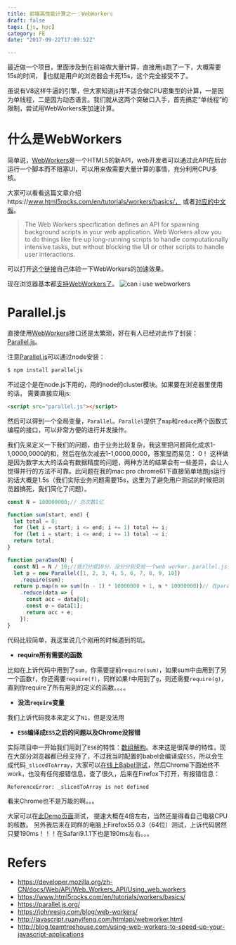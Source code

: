```yaml
---
title: 前端高性能计算之一：WebWorkers
draft: false
tags: [js, hpc]
category: FE
date: "2017-09-22T17:09:52Z"

---
```


最近做一个项目，里面涉及到在前端做大量计算，直接用js跑了一下，大概需要15s的时间， 也就是用户的浏览器会卡死15s，这个完全接受不了。

虽说有V8这样牛逼的引擎，但大家知道js并不适合做CPU密集型的计算，一是因为单线程，二是因为动态语言。我们就从这两个突破口入手，首先搞定“单线程”的限制，尝试用WebWorkers来加速计算。

<!-- more -->

# 什么是WebWorkers
简单说，[WebWorkers][WebWorkers]是一个HTML5的新API，web开发者可以通过此API在后台运行一个脚本而不阻塞UI，可以用来做需要大量计算的事情，充分利用CPU多核。

大家可以看看这篇文章介绍https://www.html5rocks.com/en/tutorials/workers/basics/， 或者[对应的中文版](https://www.html5rocks.com/zh/tutorials/workers/basics/)。
> The Web Workers specification defines an API for spawning background scripts in your web application. Web Workers allow you to do things like fire up long-running scripts to handle computationally intensive tasks, but without blocking the UI or other scripts to handle user interactions. 

可以打开[这个链接](https://nerget.com/rayjs-mt/rayjs.html)自己体验一下WebWorkers的加速效果。

现在浏览器基本都[支持WebWorkers了](https://caniuse.com/#search=webworkers)。
![can i use webworkers](/blogimgs/caniuse-webworkers.png)

# Parallel.js 
直接使用[WebWorkers][WebWorkers]接口还是太繁琐，好在有人已经对此作了封装：[Parallel.js][]。

注意[Parallel.js][]可以通过node安装：
```bash
$ npm install paralleljs
```
不过这个是在node.js下用的，用的node的cluster模块。如果要在浏览器里使用的话， 需要直接应用js:
```html
<script src="parallel.js"></script>
```
然后可以得到一个全局变量，`Parallel`。`Parallel`提供了`map`和`reduce`两个函数式编程的接口，可以非常方便的进行并发操作。

我们先来定义一下我们的问题，由于业务比较复杂，我这里把问题简化成求1-1,0000,0000的和，然后在依次减去1-1,0000,0000，答案显而易见： 0！ 这样做是因为数字太大的话会有数据精度的问题，两种方法的结果会有一些差异，会让人觉得并行的方法不可靠。此问题在我的mac pro chrome61下直接简单地跑js运行的话大概是1.5s（我们实际业务问题需要15s，这里为了避免用户测试的时候把浏览器搞死，我们简化了问题）。
```js
const N = 100000000;// 总次数1亿

function sum(start, end) {
  let total = 0;
  for (let i = start; i <= end; i += 1) total += i;
  for (let i = start; i <= end; i += 1) total -= i;
  return total;
}

function paraSum(N) {
  const N1 = N / 10;//我们分成10分，没分分别交给一个web worker，parallel.js会根据电脑的CPU核数建立适量的workers
  let p = new Parallel([1, 2, 3, 4, 5, 6, 7, 8, 9, 10])
    .require(sum);
  return p.map(n => sum((n - 1) * 10000000 + 1, n * 10000000))// 在parallel.js里面没法直接应用外部变量N1
    .reduce(data => {
      const acc = data[0];
      const e = data[1];
      return acc + e;
    });
}
```
代码比较简单，我这里说几个刚用的时候遇到的坑。
* **require所有需要的函数**

比如在上诉代码中用到了`sum`，你需要提前`require(sum)`，如果sum中由用到了另一个函数`f`，你还需要`require(f)`，同样如果`f`中用到了`g`，则还需要`require(g)`，直到你require了所有用到的定义的函数。。。。

* **没法`require`变量**

我们上诉代码我本来定义了`N1`，但是没法用

* **`ES6`编译成`ES5`之后的问题以及Chrome没报错**

实际项目中一开始我们用到了`ES6`的特性：[数组解构](https://developer.mozilla.org/zh-CN/docs/Web/JavaScript/Reference/Operators/Destructuring_assignment)。本来这是很简单的特性，现在大部分浏览器都已经支持了，不过我当时配置的babel会编译成`ES5`，所以会生成代码`_slicedToArray`，大家可以[在线上Babel测试](http://babeljs.io/repl/#?babili=false&browsers=&build=&builtIns=false&code_lz=GYVwdgxgLglg9mABMAFAbQIYBpECMC6AlIgN4BQiiATgKZQhVIaIDUeA3GQL5lkDmiALzJ0AJhwBmImQgIAznAA2NAHSK4fFH0JA&debug=false&circleciRepo=&evaluate=true&lineWrap=false&presets=es2015%2Creact%2Cstage-2&prettier=false&targets=&version=6.26.0)，然后Chrome下面始终不work，也没有任何报错信息，查了很久，后来在Firefox下打开，有报错信息：
```html
ReferenceError: _slicedToArray is not defined
```
看来Chrome也不是万能的啊。。。

大家可以在[此Demo页面](./parallel-test)测试， 提速大概在4倍左右，当然还是得看自己电脑CPU的核数。
另外我后来在同样的电脑上Firefox55.0.3（64位）测试，上诉代码居然只要190ms！！！在Safari9.1.1下也是190ms左右。。。

# Refers
* https://developer.mozilla.org/zh-CN/docs/Web/API/Web_Workers_API/Using_web_workers
* https://www.html5rocks.com/en/tutorials/workers/basics/
* https://parallel.js.org/
* https://johnresig.com/blog/web-workers/
* http://javascript.ruanyifeng.com/htmlapi/webworker.html
* http://blog.teamtreehouse.com/using-web-workers-to-speed-up-your-javascript-applications


[WebWorkers]: http://www.whatwg.org/specs/web-workers/current-work/
[parallel.js]: https://parallel.js.org/